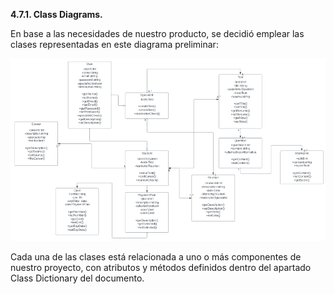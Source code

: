 **4.7.1. Class Diagrams.**

En base a las necesidades de nuestro producto, se decidió emplear las clases representadas en este diagrama preliminar:

![classd](../Images/cdiagram1.png)

Cada una de las clases está relacionada a uno o más componentes de nuestro proyecto, con atributos y métodos definidos dentro del apartado Class Dictionary del documento.